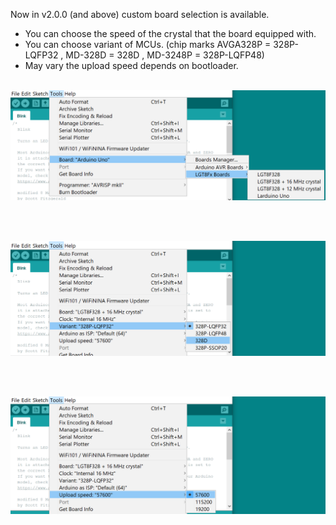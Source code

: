Now in v2.0.0 (and above) custom board selection is available.
- You can choose the speed of the crystal that the board equipped with.
- You can choose variant of MCUs. (chip marks AVGA328P = 328P-LQFP32 , MD-328D = 328D , MD-3248P = 328P-LQFP48) 
- May vary the upload speed depends on bootloader.
<br><br>

<img width="726" alt="image" src="./selectable-boards.png">

<br><br>

<img width="726" alt="image" src="./selectable-MCUs.png">

<br><br>

<img width="726" alt="image" src="./selectable-loadsp.png">
 
